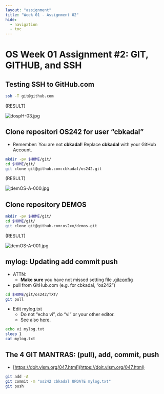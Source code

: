 ```yaml
---
layout: "assignment"
title: "Week 01 - Assignment 02"
hide:
  - navigation
  - toc
---
```


# OS Week 01 Assignment #2: GIT, GITHUB, and SSH

## Testing SSH to GitHub.com

```bash
ssh -T git@github.com
```

(RESULT)

![dospH-03.jpg](../assets/images/W01/02/dospH-03.jpg)


## Clone repositori OS242 for user “cbkadal”

* Remember: You are not **cbkadal**! Replace **cbkadal** with your GitHub Account.

```bash
mkdir -pv $HOME/git/  
cd $HOME/git/  
git clone git@github.com:cbkadal/os242.git
```

(RESULT)

![demOS-A-000.jpg](../assets/images/W01/02/demOS-A-000.jpg)


## Clone repository DEMOS

```bash
mkdir -pv $HOME/git/  
cd $HOME/git/  
git clone git@github.com:os2xx/demos.git
```

(RESULT)

![demOS-A-001.jpg](../assets/images/W01/02/demOS-A-001.jpg)


## mylog: Updating add commit push

* ATTN:
  - **Make sure** you have not missed setting file [.gitconfig](https://doit.vlsm.org/044.html)
* pull from GitHub.com (e.g. for cbkadal, “os242”)

```bash
cd $HOME/git/os242/TXT/  
git pull
```

* Edit mylog.txt
  - Do not “echo vi”, do “vi” or your other editor.
  - See also [here](../W00-06).

```bash
echo vi mylog.txt  
sleep 1  
cat mylog.txt
```

## The 4 GIT MANTRAS: (pull), add, commit, push

* [https://doit.vlsm.org/047.html](https://doit.vlsm.org/047.html)

```bash
git add -A  
git commit -m "os242 cbkadal UPDATE mylog.txt"  
git push
```

